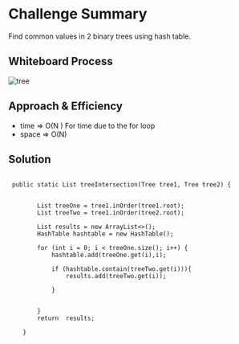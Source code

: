 # Challenge Summary

Find common values in 2 binary trees using hash table.

## Whiteboard Process

![tree](https://i.imgur.com/dIQqF4r.png)

## Approach & Efficiency

- time => O(N ) For time due to the for loop
- space => O(N)

## Solution

````

 public static List treeIntersection(Tree tree1, Tree tree2) {


        List treeOne = tree1.inOrder(tree1.root);
        List treeTwo = tree1.inOrder(tree2.root);

        List results = new ArrayList<>();
        HashTable hashtable = new HashTable();

        for (int i = 0; i < treeOne.size(); i++) {
            hashtable.add(treeOne.get(i),i);

            if (hashtable.contain(treeTwo.get(i))){
                results.add(treeTwo.get(i));

            }


        }
        return  results;

    }

